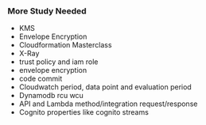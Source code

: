 ### More Study Needed

- KMS
- Envelope Encryption
- Cloudformation Masterclass
- X-Ray
- trust policy and iam role
- envelope encryption
- code commit
- Cloudwatch period, data point and evaluation period
- Dynamodb rcu wcu
- API and Lambda method/integration request/response
- Cognito properties like cognito streams
